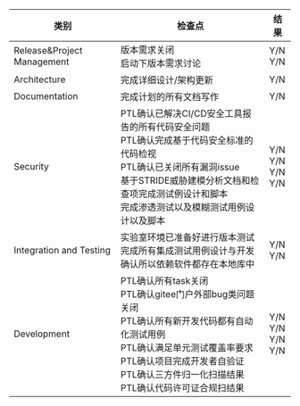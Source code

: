 | 类别                       | 检查点                                                       | 结果                     |
| -------------------------- | ------------------------------------------------------------ | ------------------------ |
| Release&Project Management | 版本需求关闭<br>启动下版本需求讨论                           | Y/N<br>Y/N               |
| Architecture               | 完成详细设计/架构更新                                        | Y/N                      |
| Documentation              | 完成计划的所有文档写作                                       | Y/N                      |
| Security                   | PTL确认已解决CI/CD安全工具报告的所有代码安全问题<br>PTL确认完成基于代码安全标准的代码检视<br>PTL确认已关闭所有漏洞issue<br>基于STRIDE威胁建模分析文档和检查项完成测试例设计和脚本<br>完成渗透测试以及模糊测试用例设计以及脚本 | Y/N<br>Y/N<br>Y/N<br>Y/N |
| Integration and Testing    | 实验室环境已准备好进行版本测试<br>完成所有集成测试用例设计与开发<br>确认所以依赖软件都存在本地库中 | Y/N<br>Y/N               |
| Development                | PTL确认所有task关闭<br>PTL确认gitee门户外部bug类问题关闭<br>PTL确认所有新开发代码都有自动化测试用例<br>PTL确认满足单元测试覆盖率要求<br>PTL确认项目完成开发者自验证<br>PTL确认三方件归一化扫描结果<br>PTL确认代码许可证合规扫结果 | Y/N<br>Y/N<br>Y/N<br>Y/N |